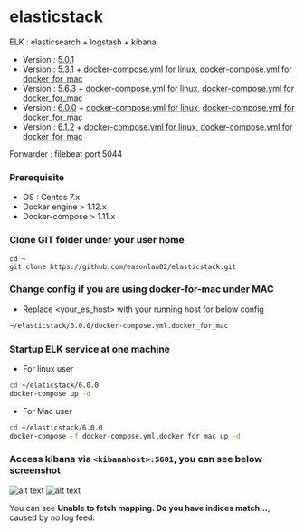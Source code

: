 # elasticstack
ELK : elasticsearch + logstash + kibana

* Version : [5.0.1](https://github.com/easonlau02/elasticstack/tree/master/5.0.1)
* Version : [5.3.1](https://github.com/easonlau02/elasticstack/tree/master/5.3.1) + [docker-compose.yml for linux](https://raw.githubusercontent.com/easonlau02/elasticstack/master/5.3.1/docker-compose.yml), [docker-compose.yml for docker_for_mac](https://raw.githubusercontent.com/easonlau02/elasticstack/master/5.3.1/docker-compose.yml.docker_for_mac)
* Version : [5.6.3](https://github.com/easonlau02/elasticstack/tree/master/5.6.3) + [docker-compose.yml for linux](https://raw.githubusercontent.com/easonlau02/elasticstack/master/5.6.3/docker-compose.yml), [docker-compose.yml for docker_for_mac](https://raw.githubusercontent.com/easonlau02/elasticstack/master/5.6.3/docker-compose.yml.docker_for_mac)
* Version : [6.0.0](https://github.com/easonlau02/elasticstack/tree/master/6.0.0) + [docker-compose.yml for linux](https://raw.githubusercontent.com/easonlau02/elasticstack/master/6.0.0/docker-compose.yml), [docker-compose.yml for docker_for_mac](https://raw.githubusercontent.com/easonlau02/elasticstack/master/6.0.0/docker-compose.yml.docker_for_mac)
* Version : [6.1.2](https://github.com/easonlau02/elasticstack/tree/master/6.1.2) + [docker-compose.yml for linux](https://raw.githubusercontent.com/easonlau02/elasticstack/master/6.1.2/docker-compose.yml), [docker-compose.yml for docker_for_mac](https://raw.githubusercontent.com/easonlau02/elasticstack/master/6.1.2/docker-compose.yml.docker_for_mac)

Forwarder : filebeat port 5044

### Prerequisite
* OS : Centos 7.x
* Docker engine > 1.12.x
* Docker-compose > 1.11.x

### Clone GIT folder under your user home
    
    cd ~
    git clone https://github.com/easonlau02/elasticstack.git

### Change config if you are using docker-for-mac under MAC
* Replace <your_es_host> with your running host for below config
```bash
~/elasticstack/6.0.0/docker-compose.yml.docker_for_mac
```
### Startup ELK service at one machine
* For linux user
```bash
cd ~/elaticstack/6.0.0
docker-compose up -d
```
* For Mac user
```bash
cd ~/elasticstack/6.0.0
docker-compose -f docker-compose.yml.docker_for_mac up -d
```
    
### Access kibana via `<kibanahost>:5601`, you can see below screenshot

![alt text](https://raw.githubusercontent.com/easonlau02/elasticstack/master/6.0.0/kibana_up_status.png "kibana_up_status.png")
![alt text](https://raw.githubusercontent.com/easonlau02/elasticstack/master/6.0.0/kibana_up.png "kibana_up")

You can see **Unable to fetch mapping. Do you have indices match...**, caused by no log feed.
